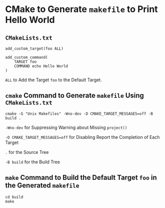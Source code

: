 # CMake to Generate `makefile` to Print Hello World


## `CMakeLists.txt`
```
add_custom_target(foo ALL)

add_custom_command(
	TARGET foo
	COMMAND echo Hello World
)
```

`ALL` to Add the Target `foo` to the Default Target.


## `cmake` Command to Generate `makefile` Using `CMakeLists.txt`
```
cmake -G "Unix Makefiles" -Wno-dev -D CMAKE_TARGET_MESSAGES=off -B build .
```

`-Wno-dev` for Suppressing Warning about Missing `project()`

`-D CMAKE_TARGET_MESSAGES=off` for Disabling Report the Completion of Each Target

`.` for the Source Tree

`-B build` for the Build Tree


## `make` Command to Build the Default Target `foo` in the Generated `makefile`
```
cd build
make
```
